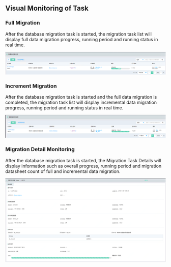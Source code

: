  ## Visual Monitoring of Task
### Full Migration
After the database migration task is started, the migration task list will display full data migration progress, running period and running status in real time.

![创建实例](../../../../image/JD-Cloud-Mesh/migration-job-monitor-1.png)

### Increment Migration
After the database migration task is started and the full data migration is completed, the migration task list will display incremental data migration progress, running period and running status in real time.

![创建实例](../../../../image/JD-Cloud-Mesh/migration-job-monitor-2.png)

### Migration Detail Monitoring
After the database migration task is started, the Migration Task Details will display information such as overall progress, running period and migration datasheet count of full and incremental data migration.

![创建实例](../../../../image/JD-Cloud-Mesh/migration-job-monitor-3.png)
